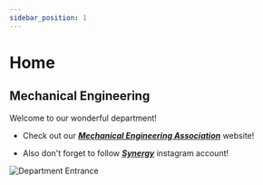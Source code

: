 ```yaml
---
sidebar_position: 1
---
```


# Home

## **Mechanical Engineering**

Welcome to our wonderful department!

- Check out our [**_Mechanical Engineering Association_**](https://www.meanitt.com/) website!

- Also don't forget to follow [**_Synergy_**](https://www.instagram.com/synergynitt) instagram account!

![Department Entrance](/img/mech.jpeg)